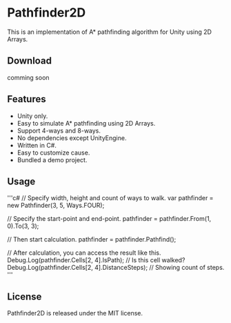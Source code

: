 Pathfinder2D
============

This is an implementation of A* pathfinding algorithm for Unity using 2D Arrays.

## Download
comming soon

## Features
* Unity only.
* Easy to simulate A* pathfinding using 2D Arrays.
* Support 4-ways and 8-ways.
* No dependencies except UnityEngine.
* Written in C#.
* Easy to customize cause.
* Bundled a demo project.

## Usage
'''c#
// Specify width, height and count of ways to walk.
var pathfinder = new Pathfinder(3, 5, Ways.FOUR);

// Specify the start-point and end-point.
pathfinder = pathfinder.From(1, 0).To(3, 3);

// Then start calculation.
pathfinder = pathfinder.Pathfind();

// After calculation, you can access the result like this.
Debug.Log(pathfinder.Cells[2, 4].IsPath); // Is this cell walked?
Debug.Log(pathfinder.Cells[2, 4].DistanceSteps);  // Showing count of steps.
'''

## License
Pathfinder2D is released under the MIT license. 

